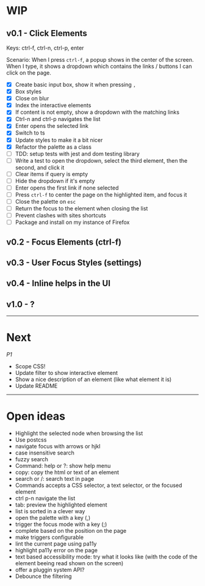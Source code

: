 # WIP

## v0.1 - Click Elements

Keys: ctrl-f, ctrl-n, ctrl-p, enter

Scenario: When I press `ctrl-f`, a popup shows in the center of the screen.
When I type, it shows a dropdown which contains the links / buttons I
can click on the page.

- [X] Create basic input box, show it when pressing `,`
- [X] Box styles
- [X] Close on blur
- [X] Index the interactive elements
- [X] If content is not empty, show a dropdown with the matching links
- [X] Ctrl-n and ctrl-p navigates the list
- [X] Enter opens the selected link
- [X] Switch to ts
- [X] Update styles to make it a bit nicer
- [X] Refactor the palette as a class
- [ ] TDD: setup tests with jest and dom testing library
- [ ] Write a test to open the dropdown, select the third element, then the second,  and click it
- [ ] Clear items if query is empty
- [ ] Hide the dropdown if it's empty
- [ ] Enter opens the first link if none selected
- [ ] Press `ctrl-f` to center the page on the highlighted item, and focus it
- [ ] Close the palette on `esc`
- [ ] Return the focus to the element when closing the list
- [ ] Prevent clashes with sites shortcuts
- [ ] Package and install on my instance of Firefox

## v0.2 - Focus Elements (ctrl-f)
## v0.3 - User Focus Styles (settings)
## v0.4 - Inline helps in the UI
## v1.0 - ?

----
# Next

*P1*
* Scope CSS!
* Update filter to show interactive element
* Show a nice description of an element (like what element it is)
* Update README

----
# Open ideas
* Highlight the selected node when browsing the list
* Use postcss
* navigate focus with arrows or hjkl
* case insensitive search
* fuzzy search
* Command: help or ?: show help menu
* copy: copy the html or text of an element
* search or /: search text in page
* Commands accepts a CSS selector, a text selector, or the focused element
* ctrl p-n navigate the list
* tab: preview the highlighted element
* list is sorted in a clever way
* open the palette with a key (,)
* trigger the focus mode with a key (;)
* complete based on the position on the page
* make triggers configurable
* lint the current page using pa11y
* highlight pa11y error on the page
* text based accessibility mode: try what it looks like (with the code of the element beeing read shown on the screen)
* offer a pluggin system API?
* Debounce the filtering
